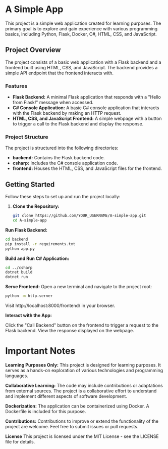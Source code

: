 # A Simple App

This project is a simple web application created for learning purposes. The primary goal is to explore and gain experience with various programming basics, including Python, Flask, Docker, C#, HTML, CSS, and JavaScript.

## Project Overview

The project consists of a basic web application with a Flask backend and a frontend built using HTML, CSS, and JavaScript. The backend provides a simple API endpoint that the frontend interacts with.

### Features

- **Flask Backend:** A minimal Flask application that responds with a "Hello from Flask!" message when accessed.
- **C# Console Application:** A basic C# console application that interacts with the Flask backend by making an HTTP request.
- **HTML, CSS, and JavaScript Frontend:** A simple webpage with a button to trigger a call to the Flask backend and display the response.

### Project Structure

The project is structured into the following directories:

- **backend:** Contains the Flask backend code.
- **csharp:** Includes the C# console application code.
- **frontend:** Houses the HTML, CSS, and JavaScript files for the frontend.

## Getting Started

Follow these steps to set up and run the project locally:

1. **Clone the Repository:**
   ```bash
   git clone https://github.com/YOUR_USERNAME/A-simple-app.git
   cd A-simple-app

**Run Flask Backend:**
```bash
cd backend
pip install -r requirements.txt
python app.py
```

**Build and Run C# Application:**
``` bash
cd ../csharp
dotnet build
dotnet run
```

**Serve Frontend:**
Open a new terminal and navigate to the project root:
```bash
python -m http.server
```

Visit http://localhost:8000/frontend/ in your browser.

**Interact with the App:**

Click the "Call Backend" button on the frontend to trigger a request to the Flask backend.
View the response displayed on the webpage.

# Important Notes
**Learning Purposes Only:**
This project is designed for learning purposes. It serves as a hands-on exploration of various technologies and programming languages.

**Collaborative Learning:**
The code may include contributions or adaptations from external sources. The project is a collaborative effort to understand and implement different aspects of software development.

**Dockerization:**
The application can be containerized using Docker. A Dockerfile is included for this purpose.

**Contributions:**
Contributions to improve or extend the functionality of the project are welcome. Feel free to submit issues or pull requests.

**License**
This project is licensed under the MIT License - see the LICENSE file for details.
